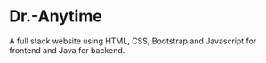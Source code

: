 # Dr.-Anytime
A full stack website using HTML, CSS, Bootstrap and Javascript for frontend and Java for backend.
